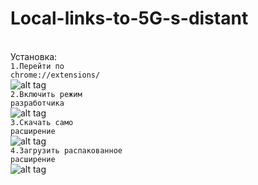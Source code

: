 # Local-links-to-5G-s-distant
<br>Установка:</br>
<code>1.Перейти по chrome://extensions/</code><br>
![alt tag](https://github.com/Den-html/Local-links-to-5G-s-distant/tree/main/imgs/1.png "Step1")
<br>
<code>2.Включить режим разработчика</code><br>
![alt tag](https://github.com/Den-html/Local-links-to-5G-s-distant/tree/main/imgs/2.png "Step2")
<br>
<code>3.Скачать само расширение</code><br>
![alt tag](https://github.com/Den-html/Local-links-to-5G-s-distant/tree/main/imgs/3.png "Step3")
<br>
<code>4.Загрузить распакованное расширение</code><br>
![alt tag](https://github.com/Den-html/Local-links-to-5G-s-distant/tree/main/imgs/4.png "Step4")
<br>
